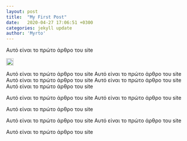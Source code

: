```yaml
---
layout: post
title:  "My First Post"
date:   2020-04-27 17:06:51 +0300
categories: jekyll update
author: 'Myrto'
---
```


Αυτό είναι το πρώτο άρθρο του site

<img src="{{site.baseurl}}/assets/img/logo.jpg" style="height: 20px;">

Αυτό είναι το πρώτο άρθρο του site
Αυτό είναι το πρώτο άρθρο του site
Αυτό είναι το πρώτο άρθρο του site
Αυτό είναι το πρώτο άρθρο του site
Αυτό είναι το πρώτο άρθρο του site

Αυτό είναι το πρώτο άρθρο του site
Αυτό είναι το πρώτο άρθρο του site

Αυτό είναι το πρώτο άρθρο του site

Αυτό είναι το πρώτο άρθρο του site
Αυτό είναι το πρώτο άρθρο του site

Αυτό είναι το πρώτο άρθρο του site

